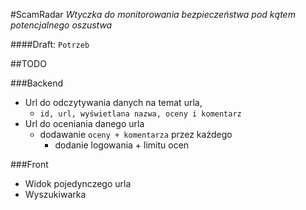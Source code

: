 #ScamRadar
*Wtyczka do monitorowania bezpieczeństwa pod kątem potencjalnego oszustwa*


####Draft: 
`Potrzeb`


##TODO

###Backend
- Url do odczytywania danych na temat urla,
    - `id, url, wyświetlana nazwa, oceny i komentarz`
- Url do oceniania danego urla
  - dodawanie `oceny + komentarza` przez każdego 
    - dodanie logowania + limitu ocen

###Front
- Widok pojedynczego urla
- Wyszukiwarka 
